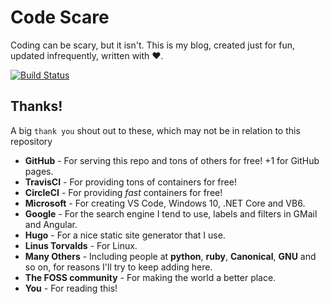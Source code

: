 # Code Scare

Coding can be scary, but it isn't. This is my blog, created just for fun, updated infrequently, written with ❤.

[![Build Status](https://travis-ci.org/pulsejet/blog.svg?branch=master)](https://travis-ci.org/pulsejet/blog)

## Thanks!
A big `thank you` shout out to these, which may not be in relation to this repository
* **GitHub** - For serving this repo and tons of others for free! +1 for GitHub pages.
* **TravisCI** - For providing tons of containers for free!
* **CircleCI** - For providing *fast* containers for free!
* **Microsoft** - For creating VS Code, Windows 10, .NET Core and VB6.
* **Google** - For the search engine I tend to use, labels and filters in GMail and Angular.
* **Hugo** - For a nice static site generator that I use.
* **Linus Torvalds** - For Linux.
* **Many Others** - Including people at **python**, **ruby**, **Canonical**, **GNU** and so on, for reasons I'll try to keep adding here.
* **The FOSS community** - For making the world a better place.
* **You** - For reading this!